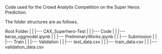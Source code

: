Code used for the Crowd Analytix Competition on the Super Heros Prediction.

The folder structures are as follows,

Root Folder
|
|
|--- CAX_Superhero-Test
|
|
|--- Code
    |
	|
	|--- keras_vggmodel.ipynb
	|
	|
	|--- PreliminaryWorks.ipynb
|
|
|--- Submission
|
|
|--- Train
|
|
|--- Validation
|
|
|--- test_data.csv
|
|
|--- train_data.csv
|
|
|--- validation_data.csv
